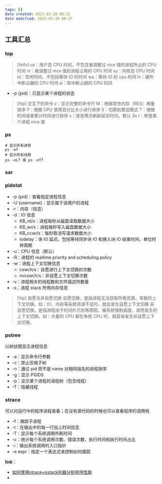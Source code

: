 ```yaml
---
tags: []
date created: 2023-03-28 00:12
date modified: 2023-03-28 00:27
---
```


## 工具汇总

### top

>[!info]
>us：用户态 CPU 时间，不包含被调整过 nice 值的进程所占的 CPU 时间
>ni：被调整过 nice 值的进程占用的 CPU 时间
>sy：内核态 CPU 时间
>id：空闲时间，不包括等待 IO 的时间
>wa：等待 IO 的 cpu 时间
>hi：硬件中断占据的 CPU 时间
>si：软中断占据的 CPU 时间

- -p {pid}：只显示某个进程的状态

>[!tip] 交互下的命令
>c：显示完整的命令行
>M：根据常住内存（RES）用量排序
>P：根据 CPU 使用百分比大小进行排序
>S：切换到累加模式
>T：根据时间或者累计时间进行排序
>s：改变两次刷新延迟时间，默认 3s
>r：修改某个进程 nice 值

### ps

```shell
# 显示所有进程
ps -ef
# 显示所有线程
ps -eLf 或 ps -eTf
```

### sar

### pidstat

- -p {pid}：查看指定进程信息
- -U {username}：显示属于该用户的进程
- -r：内存（信息）
- -d：IO 信息
	- KB_rd/s：进程每秒从磁盘读取数据大小
	- KB_wr/s：进程每秒写入磁盘数据大小
	- KB_ccwr/s：每秒取消写请求数据大小
	- iodelay：块 IO 延迟，包括等待同步块 IO 和换入块 IO 结束时间，单位时钟周期
- -u：CPU 信息（默认）
- -R：进程的 realtime priority and scheduling policy
- -w：进程上下文切换信息
	- cswch/s：自愿进行上下文切换的次数
	- nvcswch/s：非自愿上下文切换次数
- -v：进程相关的线程数和文件描述符数量
- -s：进程 stack 所用内存信息

>[!tip] 自愿与非自愿切换
>自愿切换，是指进程无法获取所需资源，导致的上下文切换。如：IO、内存等系统资源不足时，就会发生自愿上下文切换
>非自愿切换，是指进程由于时间片已到等原因，被系统强制调度，进而发生的上下文切换。如：大量的 CPU 都在争抢 CPU 时，就容易发生非自愿上下文切换。

### pstree

以树状图显示进程信息
- -a：显示命令行参数
- -c：禁止压缩子树
- -n：通过 pid 而不是 name 对相同祖先的进程排序
- -g：显示 PGIDS
- -p：显示某个进程的进程树（包含线程）
- -T：隐藏线程

### strace 

可以对运行中的程序进程查看；在没有源代码的时候也可以查看程序的调用栈
- -f：跟踪子进程
- -t：在输出中的每一行加上时间信息
- -T：显示每个系统调用所耗时间
- -c：统计每个系统调用次数、错误次数、执行时间和执行时间占比
- -i：输出系统调用的入口指针
- -e expr：指定一个表达式来控制如何跟踪



**link**：
- [如何使用strace+pstack利器分析程序性能](https://www.cnblogs.com/bangerlee/archive/2012/04/30/2476190.html)
- 